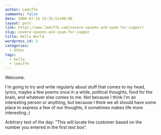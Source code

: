 ```yaml
---
author: Lemiffe
comments: false
date: 2008-07-16 15:35:53+00:00
layout: post
link: https://www.lemiffe.com/severe-spasms-and-spam-for-supper/
slug: severe-spasms-and-spam-for-supper
title: Hello World
wordpress_id: 3
categories:
  - Other
tags:
  - hello
  - lemiffe
---
```


Welcome.

I'm going to try and write regularly about stuff that comes to my head, lyrics, maybe a few poems once in a while, political thoughts, food for the brain, and whatever else comes to me. Not because I think I'm an interesting person or anything, but because I think we all should have some place to express a few of our thoughts, it sometimes makes life more interesting ;)

Arbitrary text of the day: "This will locate the customer based on the number you entered in the first text box".
